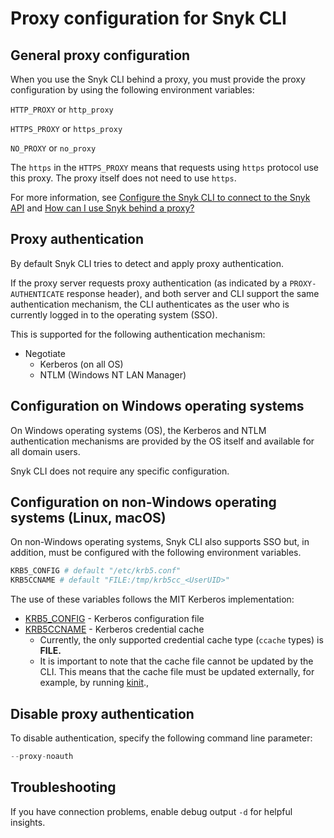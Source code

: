 # Proxy configuration for Snyk CLI

## General proxy configuration

When you use the Snyk CLI behind a proxy, you must provide the proxy configuration by using the following environment variables:

`HTTP_PROXY` or `http_proxy`

`HTTPS_PROXY` or `https_proxy`

`NO_PROXY` or `no_proxy`

The `https` in the `HTTPS_PROXY` means that requests using `https` protocol use this proxy. The proxy itself does not need to use `https`.

For more information, see [Configure the Snyk CLI to connect to the Snyk API](configure-snyk-cli-to-connect-to-snyk-api.md) and [How can I use Snyk behind a proxy?](https://support.snyk.io/hc/en-us/articles/360000925358-How-can-I-use-Snyk-behind-a-proxy-)

## Proxy authentication

By default Snyk CLI tries to detect and apply proxy authentication.

If the proxy server requests proxy authentication (as indicated by a `PROXY-AUTHENTICATE` response header), and both server and CLI support the same authentication mechanism, the CLI authenticates as the user who is currently logged in to the operating system (SSO).

This is supported for the following authentication mechanism:

* Negotiate
  * Kerberos (on all OS)
  * NTLM (Windows NT LAN Manager)

## Configuration on Windows operating systems

On Windows operating systems (OS), the Kerberos and NTLM authentication mechanisms are provided by the OS itself and available for all domain users.

Snyk CLI does not require any specific configuration.

## Configuration on non-Windows operating systems (Linux, macOS)

On non-Windows operating systems, Snyk CLI also supports SSO but, in addition, must be configured with the following environment variables.

```bash
KRB5_CONFIG # default "/etc/krb5.conf"
KRB5CCNAME # default "FILE:/tmp/krb5cc_<UserUID>"
```

The use of these variables follows the MIT Kerberos implementation:

* [KRB5\_CONFIG](https://web.mit.edu/kerberos/krb5-devel/doc/admin/conf_files/krb5_conf.html) - Kerberos configuration file
* [KRB5CCNAME](https://web.mit.edu/kerberos/krb5-1.12/doc/basic/ccache_def.html) - Kerberos credential cache
  * Currently, the only supported credential cache type (`ccache` types) is **FILE.**
  * It is important to note that the cache file cannot be updated by the CLI. This means that the cache file must be updated externally, for example, by running [kinit](https://web.mit.edu/kerberos/krb5-1.12/doc/user/user_commands/kinit.html).,

## Disable proxy authentication

To disable authentication, specify the following command line parameter:

```jsx
--proxy-noauth
```

## Troubleshooting

If you have connection problems, enable debug output `-d` for helpful insights.
